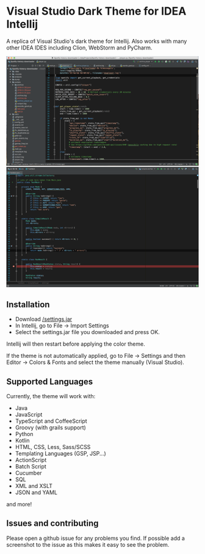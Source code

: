 Visual Studio Dark Theme for IDEA Intellij
============================================

A replica of Visual Studio's dark theme for Intellij. Also works with many other IDEA IDES including Clion, WebStorm and PyCharm.

![Example with Python](screenshots/python.png)
![Example with Java](screenshots/java2.png)

## Installation

- Download [/settings.jar](/settings.jar)
- In Intellij, go to File -> Import Settings
- Select the settings.jar file you downloaded and press OK.

Intellij will then restart before applying the color theme. 

If the theme is not automatically applied, go to File -> Settings and then Editor -> Colors & Fonts and select the theme manually (Visual Studio).

## Supported Languages

Currently, the theme will work with:

- Java
- JavaScript
- TypeScript and CoffeeScript
- Groovy (with grails support)
- Python
- Kotlin
- HTML, CSS, Less, Sass/SCSS
- Templating Languages (GSP, JSP...)
- ActionScript
- Batch Script
- Cucumber
- SQL
- XML and XSLT
- JSON and YAML

and more!

## Issues and contributing
Please open a github issue for any problems you find. If possible add a screenshot to the issue as this makes it easy to see the problem.

